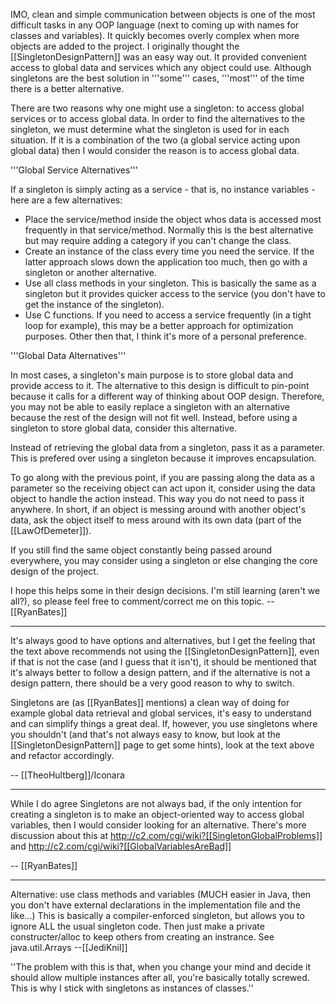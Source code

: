 IMO, clean and simple communication between objects is one of the most difficult tasks in any OOP language (next to coming up with names for classes and variables). It quickly becomes overly complex when more objects are added to the project. I originally thought the [[SingletonDesignPattern]] was an easy way out. It provided convenient access to global data and services which any object could use. Although singletons are the best solution in '''some''' cases, '''most''' of the time there is a better alternative.

There are two reasons why one might use a singleton: to access global services or to access global data. In order to find the alternatives to the singleton, we must determine what the singleton is used for in each situation. If it is a combination of the two (a global service acting upon global data) then I would consider the reason is to access global data.


'''Global Service Alternatives'''

If a singleton is simply acting as a service - that is, no instance variables - here are a few alternatives:


* Place the service/method inside the object whos data is accessed most frequently in that service/method. Normally this is the best alternative but may require adding a category if you can't change the class.
* Create an instance of the class every time you need the service. If the latter approach slows down the application too much, then go with a singleton or another alternative.
* Use all class methods in your singleton. This is basically the same as a singleton but it provides quicker access to the service (you don't have to get the instance of the singleton).
* Use C functions. If you need to access a service frequently (in a tight loop for example), this may be a better approach for optimization purposes. Other then that, I think it's more of a personal preference.



'''Global Data Alternatives'''

In most cases, a singleton's main purpose is to store global data and provide access to it. The alternative to this design is difficult to pin-point because it calls for a different way of thinking about OOP design. Therefore, you may not be able to easily replace a singleton with an alternative because the rest of the design will not fit well. Instead, before using a singleton to store global data, consider this alternative.

Instead of retrieving the global data from a singleton, pass it as a parameter. This is prefered over using a singleton because it improves encapsulation.

To go along with the previous point, if you are passing along the data as a parameter so the receiving object can act upon it, consider using the data object to handle the action instead. This way you do not need to pass it anywhere. In short, if an object is messing around with another object's data, ask the object itself to mess around with its own data (part of the [[LawOfDemeter]]).

If you still find the same object constantly being passed around everywhere, you may consider using a singleton or else changing the core design of the project.

I hope this helps some in their design decisions. I'm still learning (aren't we all?), so please feel free to comment/correct me on this topic. -- [[RyanBates]]

----

It's always good to have options and alternatives, but I get the feeling that the text above recommends not using the [[SingletonDesignPattern]], even if that is not the case (and I guess that it isn't), it should be mentioned that it's always better to follow a design pattern, and if the alternative is not a design pattern, there should be a very good reason to why to switch.

Singletons are (as [[RyanBates]] mentions) a clean way of doing for example global data retrieval and global services, it's easy to understand and can simplify things a great deal. If, however, you use singletons where you shouldn't (and that's not always easy to know, but look at the [[SingletonDesignPattern]] page to get some hints), look at the text above and refactor accordingly.

-- [[TheoHultberg]]/Iconara

----

While I do agree Singletons are not always bad, if the only intention for creating a singleton is to make an object-oriented way to access global variables, then I would consider looking for an alternative. There's more discussion about this at http://c2.com/cgi/wiki?[[SingletonGlobalProblems]] and http://c2.com/cgi/wiki?[[GlobalVariablesAreBad]]

-- [[RyanBates]]

----

Alternative: use class methods and variables (MUCH easier in Java, then you don't have external declarations in the implementation file and the like...) This is basically a compiler-enforced singleton, but allows you to ignore ALL the usual singleton code. Then just make a private constructer/alloc to keep others from creating an instrance. See java.util.Arrays --[[JediKnil]]

''The problem with this is that, when you change your mind and decide it should allow multiple instances after all, you're basically totally screwed. This is why I stick with singletons as instances of classes.''